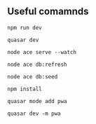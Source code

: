 ## Useful comamnds

```
npm run dev
```

```
quasar dev
```

```
node ace serve --watch
```

```
node ace db:refresh
```

```
node ace db:seed
```

```
npm install
```

```
quasar mode add pwa
```

```
quasar dev -m pwa
```
